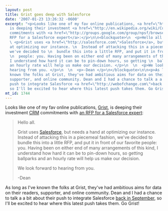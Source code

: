 ```yaml
---
layout: post
title: Grist goes deep with Salesforce
date: '2007-01-23 13:26:32 -0600'
excerpt: "<p>Looks like one of my fav online publications, <a href=\"http://grist.com\">Grist</a>,
  is deeping their investment <a href=\"http://en.wikipedia.org/wiki/Customer_relationship_management\">CRM</a>
  commitments with <a href=\"http://groups.google.com/group/npsf/browse_thread/thread/99b174eaa52cb54?hl=en\">an
  RFP for a Salesforce expert</a>:</p>\n\n<blockquote>\n  <p>Hello all. </p>\n  \n
  \ <p>Grist uses <a href=\"http://salesforce.com\">Salesforce</a>, but needs a hand
  at optimizing our instance. \n  Instead of attacking this in a piecemeal fashion,
  we've decided to \n  bundle this into a little RFP, and put it in front of our favorite
  \n  people: you. Having been on either end of many arrangements of this \n  kind,
  I understand how hard it can be to pin-down hours, so getting \n  ballparks and
  an hourly rate will help us make our decision. </p>\n  \n  <p>We look forward to
  hearing from you. </p>\n  \n  <p>-Dean </p>\n</blockquote>\n\n<p>As long as I've
  known the folks at Grist, they've had ambitious aims for data on their readers,
  supporter, and online community. Dean and I had a chance to talk a a bit about their
  push to integrate Salesforce <a href=\"http://webofchange.com\">back in September</a>,
  so I'll be excited to hear where this latest push takes them. Go Grist!</p>"
mt_id: 1744
---
```

<p>Looks like one of my fav online publications, <a href="http://grist.com">Grist</a>, is deeping their investment <a href="http://en.wikipedia.org/wiki/Customer_relationship_management">CRM</a> commitments with <a href="http://groups.google.com/group/npsf/browse_thread/thread/99b174eaa52cb54?hl=en">an RFP for a Salesforce expert</a>:</p>

<blockquote>
  <p>Hello all. </p>
  
  <p>Grist uses <a href="http://salesforce.com">Salesforce</a>, but needs a hand at optimizing our instance. 
  Instead of attacking this in a piecemeal fashion, we've decided to 
  bundle this into a little RFP, and put it in front of our favorite 
  people: you. Having been on either end of many arrangements of this 
  kind, I understand how hard it can be to pin-down hours, so getting 
  ballparks and an hourly rate will help us make our decision. </p>
  
  <p>We look forward to hearing from you. </p>
  
  <p>-Dean </p>
</blockquote>

<p>As long as I've known the folks at Grist, they've had ambitious aims for data on their readers, supporter, and online community. Dean and I had a chance to talk a a bit about their push to integrate Salesforce <a href="http://webofchange.com">back in September</a>, so I'll be excited to hear where this latest push takes them. Go Grist!
<!--break--></p>
